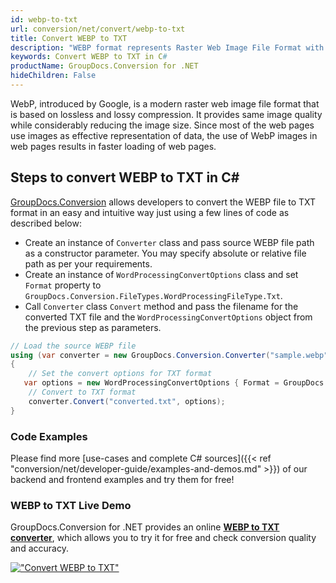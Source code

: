 ```yaml
---
id: webp-to-txt
url: conversion/net/convert/webp-to-txt
title: Convert WEBP to TXT
description: "WEBP format represents Raster Web Image File Format with .webp extension. Learn how to convert WEBP to TXT file programmatically in C# language using GroupDocs.Conversion for .NET library."
keywords: Convert WEBP to TXT in C#
productName: GroupDocs.Conversion for .NET
hideChildren: False
---
```


WebP, introduced by Google, is a modern raster web image file format that is based on lossless and lossy compression. It provides same image quality while considerably reducing the image size. Since most of the web pages use images as effective representation of data, the use of WebP images in web pages results in faster loading of web pages.

## Steps to convert WEBP to TXT in C#

[GroupDocs.Conversion](https://products.groupdocs.com/conversion/net) allows developers to convert the WEBP file to TXT format in an easy and intuitive way just using a few lines of code as described below:

* Create an instance of `Converter` class and pass source WEBP file path as a constructor parameter. You may specify absolute or relative file path as per your requirements. 
* Create an instance of `WordProcessingConvertOptions` class and set `Format` property to `GroupDocs.Conversion.FileTypes.WordProcessingFileType.Txt`.
* Call `Converter` class `Convert` method and pass the filename for the converted TXT file and the `WordProcessingConvertOptions` object from the previous step as parameters.

```csharp
// Load the source WEBP file
using (var converter = new GroupDocs.Conversion.Converter("sample.webp"))
{
    // Set the convert options for TXT format
   var options = new WordProcessingConvertOptions { Format = GroupDocs.Conversion.FileTypes.WordProcessingFileType.Txt };
    // Convert to TXT format
    converter.Convert("converted.txt", options);
}
```

### Code Examples

Please find more [use-cases and complete C# sources]({{< ref "conversion/net/developer-guide/examples-and-demos.md" >}}) of our backend and frontend examples and try them for free!

### WEBP to TXT Live Demo

GroupDocs.Conversion for .NET provides an online [**WEBP to TXT converter**](https://products.groupdocs.app/conversion/webp-to-txt), which allows you to try it for free and check conversion quality and accuracy.

[!["Convert WEBP to TXT"](conversion/net/images/convert-to-txt/convert-webp-to-txt.png)](https://products.groupdocs.app/conversion/webp-to-txt)